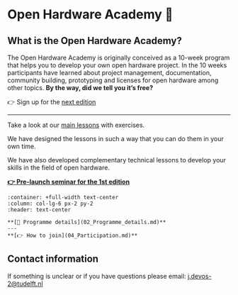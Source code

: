 
# Open Hardware Academy 🚀
<!-- ```{image} img/jpg/banner.jpg
:alt: hardware illustration
:align: center
:width: 90%
``` -->


## What is the Open Hardware Academy?

The Open Hardware Academy is originally conceived as a 10-week program that helps you to develop your own open hardware project. In the 10 weeks participants have learned about project management, documentation, community building, prototyping and licenses for open hardware among other topics. **By the way, did we tell you it’s free?**

👉 Sign up for the [next edition](./04_Participation.md)


---
Take a look at our [main lessons](./03_Lessons.md) with exercises.

We have designed the lessons in such a way that you can do them in your own time. 

We have also developed complementary technical lessons to develop your skills in the field of open hardware.


**[👉 Pre-launch seminar for the 1st edition](https://www.youtube.com/watch?v=wkpVgo1fIpA)**

```{panels}
:container: +full-width text-center
:column: col-lg-6 px-2 py-2
:header: text-center

**[🔎 Programme details](02_Programme_details.md)**
---
**[👉 How to join](04_Participation.md)**

```


## Contact information

If something is unclear or if you have questions please email: j.devos-2@tudelft.nl
